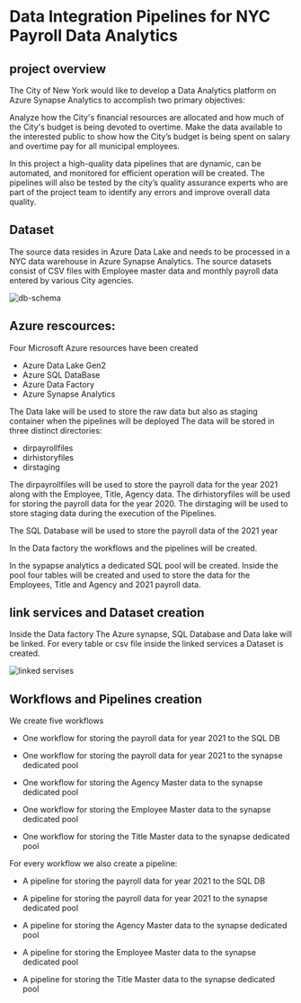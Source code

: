 # Data Integration Pipelines for NYC Payroll Data Analytics
## project overview
The City of New York would like to develop a Data Analytics platform on Azure Synapse Analytics to accomplish two primary objectives:

Analyze how the City's financial resources are allocated and how much of the City's budget is being devoted to overtime.
Make the data available to the interested public to show how the City’s budget is being spent on salary and overtime pay for all municipal employees.

In this project a high-quality data pipelines that are dynamic, can be automated, and monitored for efficient operation will be created. The pipelines will also be tested by the city’s quality assurance experts who are part of the project team to identify any errors and improve overall data quality.

## Dataset
The source data resides in Azure Data Lake and needs to be processed in a NYC data warehouse in Azure Synapse Analytics. The source datasets consist of CSV files with Employee master data and monthly payroll data entered by various City agencies.

![db-schema](https://user-images.githubusercontent.com/46052843/217810408-44cca1a0-0e3f-47df-8d77-0aca632ab6fe.jpeg)

## Azure rescources:
Four Microsoft Azure resources have been created 
- Azure Data Lake Gen2
- Azure SQL DataBase
- Azure Data Factory
- Azure Synapse Analytics

The Data lake will be used to store the raw data but also as staging container when the pipelines will be deployed
The data will be stored in three distinct directories:
- dirpayrollfiles
- dirhistoryfiles
- dirstaging

The dirpayrollfiles will be used to store the payroll data for the year 2021 along with the Employee, Title, Agency data. The dirhistoryfiles will be used for storing the payroll data for the year 2020. The dirstaging will be used to store staging data during the execution of the Pipelines.

The SQL Database will be used to store the payroll data of the 2021 year 

In the Data factory the workflows and the pipelines will be created.

In the sypapse analytics a dedicated SQL pool will be created. Inside the pool four tables will be created and used to store the data for the Employees, Title and Agency and 2021 payroll data.

## link services and Dataset creation
Inside the Data factory 
The Azure synapse, SQL Database and Data lake will be linked. For every table or csv file inside the linked services a Dataset is created.

![linked servises](https://user-images.githubusercontent.com/46052843/217815038-39d8892f-6add-4350-ae5b-cf7aa7358ced.png)



## Workflows and Pipelines creation 

We create five workflows

- One workflow for storing the payroll data for year 2021 to the SQL DB

- One workflow for storing the payroll data for year 2021 to the synapse dedicated pool

- One workflow for storing the Agency Master data to the synapse dedicated pool

- One workflow for storing the Employee Master data to the synapse dedicated pool

- One workflow for storing the Title Master data to the synapse dedicated pool

For every workflow we also create a pipeline:

- A pipeline for storing the payroll data for year 2021 to the SQL DB

- A pipeline for storing the payroll data for year 2021 to the synapse dedicated pool

- A pipeline for storing the Agency Master data to the synapse dedicated pool

- A pipeline for storing the Employee Master data to the synapse dedicated pool

- A pipeline for storing the Title Master data to the synapse dedicated pool




